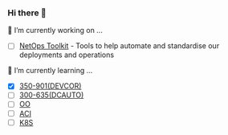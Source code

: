 ### Hi there 👋 

<!--
**dmonagh4n/dmonagh4n** is a ✨ _special_ ✨ repository because its `README.md` (this file) appears on your GitHub profile.

Here are some ideas to get you started:

- 🔭 I’m currently working on ...
- 🌱 I’m currently learning ...
- 👯 I’m looking to collaborate on ...
- 🤔 I’m looking for help with ...
- 💬 Ask me about ...
- 📫 How to reach me: ...
- 😄 Pronouns: ...
- ⚡ Fun fact: ...
-->

:gem: I’m currently working on ...

- [ ] [NetOps Toolkit](https://github.com/dmonagh4n/netops_toolkit) - Tools to help automate and standardise our deployments and operations

:gem: I’m currently learning ...

- [X] [350-901(DEVCOR)](https://developer.cisco.com/certification/exam-topic-core/)
- [ ] [300-635(DCAUTO)](https://developer.cisco.com/certification/exam-topic-dc-auto/)
- [ ] [OO](https://docs.python.org/3/tutorial/classes.html)
- [ ] [ACI](https://www.cisco.com/c/en_uk/solutions/data-center-virtualization/application-centric-infrastructure/index.html)
- [ ] [K8S](https://kubernetes.io/)